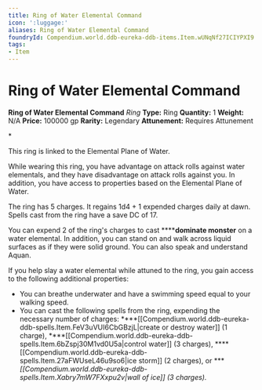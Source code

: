 ```yaml
---
title: Ring of Water Elemental Command
icon: ':luggage:'
aliases: Ring of Water Elemental Command
foundryId: Compendium.world.ddb-eureka-ddb-items.Item.wUNqNf27ICIYPXI9
tags:
- Item
---
```


# Ring of Water Elemental Command

**Ring of Water Elemental Command**
_Ring_
**Type:** Ring
**Quantity:** 1
**Weight:** N/A
**Price:** 100000 gp
**Rarity:** Legendary
**Attunement:** Requires Attunement

*<p>This ring is linked to the Elemental Plane of Water.

While wearing this ring, you have advantage on attack rolls against water elementals, and they have disadvantage on attack rolls against you. In addition, you have access to properties based on the Elemental Plane of Water.

The ring has 5 charges. It regains 1d4 + 1 expended charges daily at dawn. Spells cast from the ring have a save DC of 17.

You can expend 2 of the ring's charges to cast ******dominate monster** on a water elemental. In addition, you can stand on and walk across liquid surfaces as if they were solid ground. You can also speak and understand Aquan.

If you help slay a water elemental while attuned to the ring, you gain access to the following additional properties:</p>
* You can breathe underwater and have a swimming speed equal to your walking speed.
* You can cast the following spells from the ring, expending the necessary number of charges: ****[[Compendium.world.ddb-eureka-ddb-spells.Item.FeV3uVUI6CbGBzjL|create or destroy water]] (1 charge), ****[[Compendium.world.ddb-eureka-ddb-spells.Item.6bZspj30M1vd0U5a|control water]] (3 charges), ****[[Compendium.world.ddb-eureka-ddb-spells.Item.27aFWUseL46u9so6|ice storm]] (2 charges), or ****[[Compendium.world.ddb-eureka-ddb-spells.Item.Xabry7mW7FXxpu2v|wall of ice]] (3 charges).<br /><br />*
